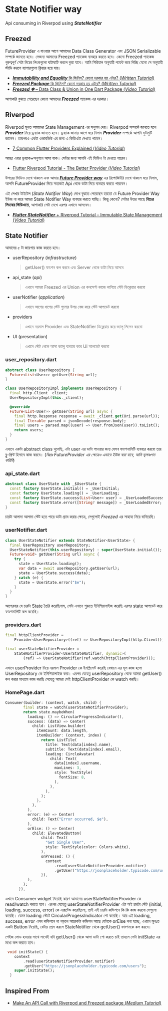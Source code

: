 # State Notifier way

Api consuming in Riverpod using ***StateNotifier***

## Freezed
FutureProvider এ যাওয়ার আগে আমাদের Data Class Generator এবং JSON Serializable সম্পর্কে জানতে হবে। 
সেজন্য আমাদের Freezed প্যাকেজ ব্যবহার করতে হবে। কেনো Freezed প্যাকেজ গুরুত্বপূর্ণ সেটা নিচের লিংকগুলো ঘাটাঘাটি করলে বুঝা যাবে। আমি সিরিয়াল অনুযায়ী পয়েন্ট করে দিচ্ছি যেনো সে অনুযায়ী স্টাডি করলে ব্যাপারগুলো ক্লিয়ার হয়ে যায়।

- [***Immutability and Equality*** কি জিনিস? কেনো দরকার হয় এটার? (*Written Tutorial*)](https://developer.school/immutability-and-equality-in-dart-and-flutter/)
- [***Freezed Package*** কি জিনিস? কেনো দরকার হয় এটার? (*Written Tutorial*)](https://developer.school/how-to-use-freezed-with-flutter/)
- [***Freezed ❄*** – Data Class & Union in One Dart Package (*Video Tutorial*)](https://www.youtube.com/watch?v=ApvMmTrBaFI)


আশাকরি বুঝতে পেরেছেন কেনো আমাদের ***Freezed*** প্যাকেজ এর দরকার। 

## Riverpod
Riverpod মূলত আমাদের State Management এর সলুশন দেয়।
Riverpod সম্পর্কে জানতে হলে ***Provider*** নিয়ে ড্রব্যাক জানতে হবে। ড্রব্যাক জানার আগে ধরে নিলাম ***Provider*** সম্পর্কে আপনি মুটামুটি জানেন। তারপরও একটা ওভারভিউ এর জন্য এ ভিডিওটা দেখতে পারেন।

- [7 Common Flutter Providers Explained (*Video Tutorial*)](https://www.youtube.com/watch?v=zYdl_Lb-rj0&list=PLZCeGzfbi2lVaAdAeaTUS51nwdeVMgj-k&index=6) 

আচ্ছা এবার ড্রব্যাক+সলুশনে আসা যাক। সেটার জন্য আপনি এই ভিডিও টা দেখতে পারেন।
- [Flutter Riverpod Tutorial - The Better Provider (*Video Tutorial*)](https://www.youtube.com/watch?v=atwWbkBdepE&list=PLB6lc7nQ1n4gO6a7frcfge5_l7ptIzD_Y&index=3)

উপরের ভিডিও দেখে থাকলে এবং আমার  ***[Future Provider way](https://github.com/Meshkat-Shadik/API-Consuming-Flutter/tree/futureProviderWay)*** এর রিপোজিটরি দেখে থাকলে ধরে নিলাম, আপনি FutureProvider দিয়ে সহজেই Api থেকে ডাটা নিয়ে ব্যবহার করতে পারবেন। 


এই লেখার টাইটেল (*State Notifier Way*) দেখে বুঝতে পেরেছেন হয়তো যে Future Provider Way ইউজ না করে আমরা State Notifier Way ব্যবহার করতে যাচ্ছি। কিন্তু কেনো? সেটার উত্তর আছে **নিচের লিংকের ভিডিওতে**, আশাকরি সেটা দেখে এরপর এখানে আসবেন। 
 
- [***Flutter StateNotifier*** + Riverpod Tutorial – Immutable State Management (*Video Tutorial*)](https://www.youtube.com/watch?v=3OdciTLjSNA&list=PLB6lc7nQ1n4gO6a7frcfge5_l7ptIzD_Y&index=4
)


## State Notifier

আমাদের ৫ টা জায়গায় কাজ করতে হবে।
- userRepository (*infrastructure*)
   > getUser() ফাংশন কল করবে এবং Server থেকে ডাটা নিয়ে আসবে 
- api_state (*api*)
   > এখানে আমরা Freezed এর Union এর কনসেপ্ট কাজে লাগিয়ে স্টেট ডিক্লেয়ার করবো 
- userNotifier (*application*)
   > এখানে আগের ধাপের স্টেট গুলোর উপর বেজ করে স্টেট আপডেট করবো 
- providers
   > এখানে নরমাল Provider এবং StateNotifier ডিক্লেয়ার করে ভ্যালু লিসেন করবো 
- UI (presentation)
   > এখানে স্টেট থেকে আসা ভ্যালু ব্যবহার করে UI আপডেট করবো 


### user_repository.dart

```dart
abstract class UserRepository {
  Future<List<User>> getUser(String url);
}

class UserRepositoryImpl implements UserRepository {
  final http.Client _client;
  UserRepositoryImpl(this._client);

  @override
  Future<List<User>> getUser(String url) async {
    final http.Response response = await _client.get(Uri.parse(url));
    final Iterable parsed = jsonDecode(response.body);
    final users = parsed.map((user) => User.fromJson(user)).toList();
    return users;
  }
}

```
এখানে একটা abstract class খুলেছি, এটা user এর ডাটা পাওয়ার জন্য যেসব ফাংশনালিটি ব্যবহার করবো তার ব্লু-প্রিন্ট হিসাবে কাজ করবে। (*বিঃদ্রঃ FutureProvider এর ক্ষেত্রেও এভাবে ইউজ করা যাবে, আমি ভূলবঃশত করিনি*)

### api_state.dart

```dart
abstract class UserState with _$UserState {
  const factory UserState.initial() = _UserInitial;
  const factory UserState.loading() = _UserLoading;
  const factory UserState.success(List<User> user) = _UserLoadedSuccess;
  const factory UserState.error([String? message]) = _UserLoadedError;
}
```
চারটা আলাদা আলাদা স্টেট হতে পারে ডাটা গ্র্যাব করার ক্ষেত্রে, সেগুলোই *Freezed* এর সাহায্য নিয়ে বানিয়েছি। 

 


### userNotifier.dart

```dart
class UserStateNotifier extends StateNotifier<UserState> {
  final UserRepository userRepository;
  UserStateNotifier(this.userRepository) : super(UserState.initial());
  Future<void> getUser(String url) async {
    try {
      state = UserState.loading();
      var data = await userRepository.getUser(url);
      state = UserState.success(data);
    } catch (e) {
      state = UserState.error("$e");
    }
  }
}
```
আগেরবার যে চারটা State তৈরি করেছিলাম, সেটা এখানে শুরুতে ইনিশিয়ালাইজ করেছি এরপর state আপডেট করে ফাংশনালিটি কল করেছি। 


### providers.dart

```dart
final httpClientProvider =
    Provider<UserRepository>((ref) => UserRepositoryImpl(http.Client()));

final userStateNotifierProvider =
    StateNotifierProvider<UserStateNotifier, dynamic>(
        (ref) => UserStateNotifier(ref.watch(httpClientProvider)));
```

এখানে userProvider দিয়ে নরমাল Provider কে ইমপ্লিমেন্ট করেছি যেখানে এর মূল কাজ হলো UserRepository কে ইনিশিয়ালাইজ করা।
এরপর যেহেতু userRepository থেকে আমরা getUser() কল করার মাধ্যমে কাজ করছি সেহেতু আমরা সেই httpClientProvider কে watch করছি। 


### HomePage.dart

```dart
Consumer(builder: (context, watch, child) {
        final state = watch(userStateNotifierProvider);
        return state.maybeWhen(
          loading: () => CircularProgressIndicator(),
          success: (data) => Center(
            child: ListView.builder(
              itemCount: data.length,
              itemBuilder: (context, index) {
                return ListTile(
                  title: Text(data[index].name),
                  subtitle: Text(data[index].email),
                  leading: CircleAvatar(
                    child: Text(
                      data[index].username,
                      maxLines: 3,
                      style: TextStyle(
                        fontSize: 8,
                      ),
                    ),
                  ),
                );
              },
            ),
          ),
          error: (e) => Center(
            child: Text("Error occurred, $e"),
          ),
          orElse: () => Center(
            child: ElevatedButton(
                child: Text(
                  "Get Single User",
                  style: TextStyle(color: Colors.white),
                ),
                onPressed: () {
                  context
                      .read(userStateNotifierProvider.notifier)
                      .getUser("https://jsonplaceholder.typicode.com/users");
                }),
          ),
        );
      }),
```
এখানে Consumer widget নিয়েছি কারণ আমাদের userStateNotifierProvider কে read/watch করতে হবে। এরপর যেহেতু userStateNotifierProvider এটা অই চারটা স্টেট (initial, loading, success, error) কে এক্সটেন্ড করেছিলো, তাই এই চারটা কন্ডিশনে কি কি কাজ করবো সেগুলো করেছি। 
যেমন loading স্টেটে CircularProgessIndicator শো করেছি। আর এই loading, success, error এসব কন্ডিশনে না পড়লে আরেকটা কন্ডিশন আছে যেটাকে orElse বলা হচ্ছে, এখানে মূলঃত একটা Button নিয়েছি, যেটায় প্রেস করলে StateNotifier থেকে getUser() ফাংশনকে কল করবে। 



পেইজ লোড হওয়ার সাথে সাথেই যদি getUser() থেকে আসা ডাটা শো করতে চাই তাহলে সেটা initState এর মধ্যে কল করতে হবে। 
```dart
 void initState() {
    context
        .read(userStateNotifierProvider.notifier)
        .getUser("https://jsonplaceholder.typicode.com/users");
    super.initState();
  }
```



## Inspired From
- [Make An API Call with Riverpod and Freezed package (*Medium Tutorial*)](https://aidooyaw1992.medium.com/make-an-api-call-with-riverpod-and-freezed-package-ab17c631641d)

